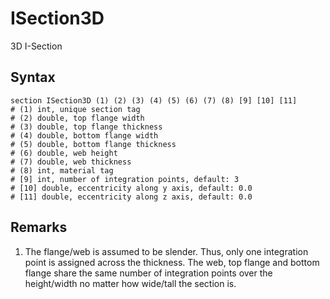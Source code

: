# ISection3D

3D I-Section

## Syntax

```
section ISection3D (1) (2) (3) (4) (5) (6) (7) (8) [9] [10] [11]
# (1) int, unique section tag
# (2) double, top flange width
# (3) double, top flange thickness
# (4) double, bottom flange width
# (5) double, bottom flange thickness
# (6) double, web height
# (7) double, web thickness
# (8) int, material tag
# [9] int, number of integration points, default: 3
# [10] double, eccentricity along y axis, default: 0.0
# [11] double, eccentricity along z axis, default: 0.0
```

## Remarks

1. The flange/web is assumed to be slender. Thus, only one integration point is assigned across the thickness. The web,
   top flange and bottom flange share the same number of integration points over the height/width no matter how
   wide/tall the section is.